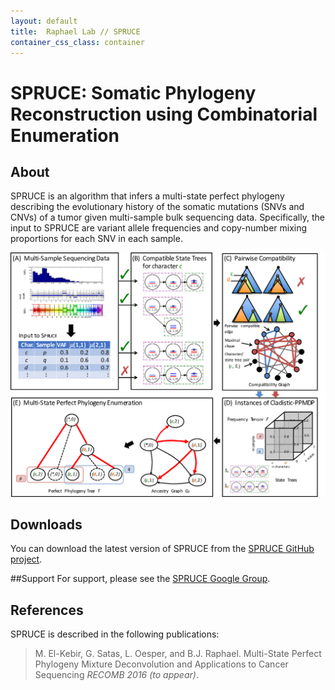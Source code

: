 ```yaml
---
layout: default
title:  Raphael Lab // SPRUCE
container_css_class: container
---
```


# SPRUCE: Somatic Phylogeny Reconstruction using Combinatorial Enumeration

## About
SPRUCE is an algorithm that infers a multi-state perfect phylogeny describing the evolutionary history of the somatic mutations (SNVs and CNVs) of a tumor given multi-sample bulk sequencing data. Specifically, the input to SPRUCE are variant allele frequencies and copy-number mixing proportions for each SNV in each sample. 

[<img src="spruce.png" style="width: 800px"/>](spruce.png)

<a name="download"></a>

## Downloads 
You can download the latest version of SPRUCE from the [SPRUCE GitHub project](https://github.com/raphael-group/spruce).

##Support
For support, please see the [SPRUCE Google Group](https://groups.google.com/forum/#!forum/sprucealgorithm).

<a name="reference"></a>

## References
SPRUCE is described in the following publications:

>M. El-Kebir, G. Satas, L. Oesper, and B.J. Raphael.
>Multi-State Perfect Phylogeny Mixture Deconvolution and Applications to Cancer Sequencing
>*RECOMB 2016 (to appear)*.


